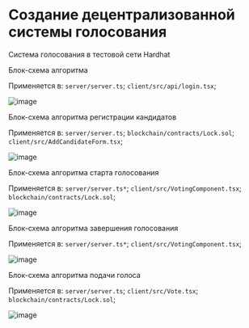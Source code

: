 # Создание децентрализованной системы голосования

Система голосования в тестовой сети Hardhat

Блок-схема алгоритма 

Применяется в: `server/server.ts`; `client/src/api/login.tsx`;   

![image](https://github.com/3Matvey/Fundamentals-of-algorithmization-and-programming/assets/144730040/5f24fb47-43bd-420c-94d6-57cc11f1d935)

Блок-схема алгоритма регистрации кандидатов 

Применяется в: `server/server.ts`; `blockchain/contracts/Lock.sol`; `client/src/AddCandidateForm.tsx`;

![image](https://github.com/3Matvey/Fundamentals-of-algorithmization-and-programming/assets/144730040/552f2db7-d91f-45ec-ba41-7b760006127e)

Блок-схема алгоритма старта голосования

Применяется в: `server/server.ts*`; `client/src/VotingComponent.tsx`; `blockchain/contracts/Lock.sol`; 

![image](https://github.com/3Matvey/Fundamentals-of-algorithmization-and-programming/assets/144730040/da3c66b3-8163-43c3-8be3-88174145d3b5)

Блок-схема алгоритма завершения голосования

Применяется в:  `server/server.ts*`; `client/src/VotingComponent.tsx`; 
 
![image](https://github.com/3Matvey/Fundamentals-of-algorithmization-and-programming/assets/144730040/a49f8173-6abd-4ce6-a1ef-2d0aeeae709c)

Блок-схема алгоритма подачи голоса

Применяется в: `server/server.ts`; `client/src/Vote.tsx`; `blockchain/contracts/Lock.sol`; 

![image](https://github.com/3Matvey/Fundamentals-of-algorithmization-and-programming/assets/144730040/f4c61d93-3919-4cef-9fc0-03aab2687a60)

